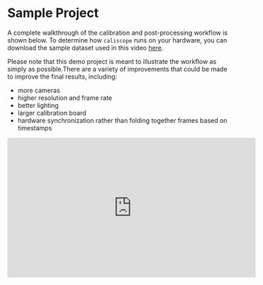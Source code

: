# Sample Project

A complete walkthrough of the calibration and post-processing workflow is shown below. To determine how `caliscope` runs on your hardware, you can download the sample dataset used in this video [here](https://utexas-my.sharepoint.com/:f:/g/personal/priblede_my_utexas_edu/EpJRde1NTPNHpTGrVmPLZA0B_kWTm08KI2QuDjZNY8BV3A?e=tGSwk3). 


Please note that this demo project is meant to illustrate the workflow as simply as possible.There are a variety of improvements that could be made to improve the final results, including:

- more cameras
- higher resolution and frame rate
- better lighting
- larger calibration board
- hardware synchronization rather than folding together frames based on timestamps


 <iframe width="560" height = "315" src="https://www.youtube.com/embed/voE3IKYtuIQ?si=U-ivFqX0trbjG5QA" title="YouTube video player" frameborder="0" allow="accelerometer; autoplay; clipboard-write; encrypted-media; gyroscope; picture-in-picture; web-share" referrerpolicy="strict-origin-when-cross-origin" allowfullscreen></iframe>